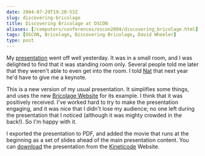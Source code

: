 ```yaml
--- 
date: 2004-07-29T19:20:53Z
slug: discovering-bricolage
title: Discovering Bricolage at OSCON
aliases: [/computers/conferences/oscon2004/discovering_bricolage.html]
tags: [OSCON, Bricolage, Discovering Bricolage, David Wheeler]
type: post
---
```


<p>My <a href="http://conferences.oreillynet.com/cs/os2004/view/e_sess/5312" title="Discovering Bricolage Description">presentation</a> went off well yesterday. It was in a small room, and I was delighted to find that it was standing room only. Several people told me later that they weren't able to even get into the room. I told <a href="http://use.perl.org/~gnat/journal/" title="Nat's Journal">Nat</a> that next year he'd have to give me a keynote.</p>

<p>This is a new version of my usual presentation. It simplifies some things, and uses the new <a href="http://www.bricolage.cc/" title="Bricolage Website">Bricolage Website</a> for its example. I think that it was positively received. I've worked hard to try to make the presentation engaging, and it was nice that I didn't lose my audience; no one left during the presentation that I noticed (although it was mighty crowded in the back!). So I'm happy with it.</p>

<p>I exported the presentation to PDF, and added the movie that runs at the beginning as a set of slides ahead of the main presentation content. You can <a href="http://www.kineticode.com/docs/discovering_bricolage.pdf" title="Download discovering_bricolage.pdf">download</a> the presentation from the <a href="http://www.kineticode.com/" title="Kineticode Website">Kineticode</a> Website.</p>
